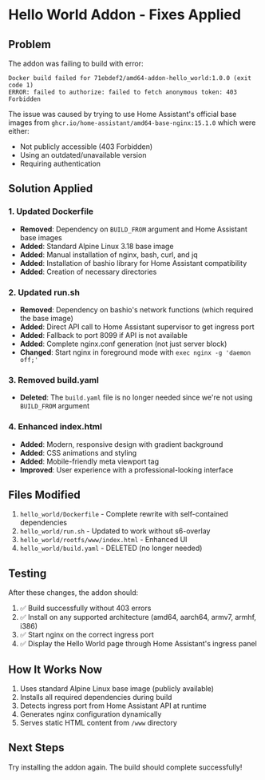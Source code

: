 # Hello World Addon - Fixes Applied

## Problem
The addon was failing to build with error:
```
Docker build failed for 71ebdef2/amd64-addon-hello_world:1.0.0 (exit code 1)
ERROR: failed to authorize: failed to fetch anonymous token: 403 Forbidden
```

The issue was caused by trying to use Home Assistant's official base images from `ghcr.io/home-assistant/amd64-base-nginx:15.1.0` which were either:
- Not publicly accessible (403 Forbidden)
- Using an outdated/unavailable version
- Requiring authentication

## Solution Applied

### 1. Updated Dockerfile
- **Removed**: Dependency on `BUILD_FROM` argument and Home Assistant base images
- **Added**: Standard Alpine Linux 3.18 base image
- **Added**: Manual installation of nginx, bash, curl, and jq
- **Added**: Installation of bashio library for Home Assistant compatibility
- **Added**: Creation of necessary directories

### 2. Updated run.sh
- **Removed**: Dependency on bashio's network functions (which required the base image)
- **Added**: Direct API call to Home Assistant supervisor to get ingress port
- **Added**: Fallback to port 8099 if API is not available
- **Added**: Complete nginx.conf generation (not just server block)
- **Changed**: Start nginx in foreground mode with `exec nginx -g 'daemon off;'`

### 3. Removed build.yaml
- **Deleted**: The `build.yaml` file is no longer needed since we're not using `BUILD_FROM` argument

### 4. Enhanced index.html
- **Added**: Modern, responsive design with gradient background
- **Added**: CSS animations and styling
- **Added**: Mobile-friendly meta viewport tag
- **Improved**: User experience with a professional-looking interface

## Files Modified
1. `hello_world/Dockerfile` - Complete rewrite with self-contained dependencies
2. `hello_world/run.sh` - Updated to work without s6-overlay
3. `hello_world/rootfs/www/index.html` - Enhanced UI
4. `hello_world/build.yaml` - DELETED (no longer needed)

## Testing
After these changes, the addon should:
1. ✅ Build successfully without 403 errors
2. ✅ Install on any supported architecture (amd64, aarch64, armv7, armhf, i386)
3. ✅ Start nginx on the correct ingress port
4. ✅ Display the Hello World page through Home Assistant's ingress panel

## How It Works Now
1. Uses standard Alpine Linux base image (publicly available)
2. Installs all required dependencies during build
3. Detects ingress port from Home Assistant API at runtime
4. Generates nginx configuration dynamically
5. Serves static HTML content from `/www` directory

## Next Steps
Try installing the addon again. The build should complete successfully!

